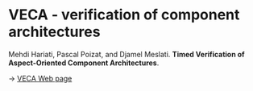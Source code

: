 # VECA - verification of component architectures

Mehdi Hariati, Pascal Poizat, and Djamel Meslati. **Timed Verification of Aspect-Oriented Component Architectures**. <!--*submitted*., x(x) :xxx–xxx, 20xx.-->

-> [VECA Web page](https://pascalpoizat.github.io/veca-web/)
